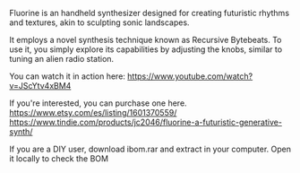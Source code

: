 Fluorine is an handheld synthesizer designed for creating futuristic rhythms and textures, akin to sculpting sonic landscapes.

It employs a novel synthesis technique known as Recursive Bytebeats. To use it, you simply explore its capabilities by adjusting the knobs, similar to tuning an alien radio station.

You can watch it in action here:
https://www.youtube.com/watch?v=JScYtv4xBM4

If you're interested, you can purchase one here.
https://www.etsy.com/es/listing/1601370559/
https://www.tindie.com/products/jc2046/fluorine-a-futuristic-generative-synth/

If you are a DIY user, download ibom.rar and extract in your computer. Open it locally to check the BOM
